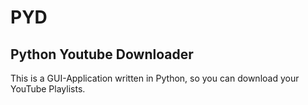 # PYD
## Python Youtube Downloader
This is a GUI-Application written in Python, so you can download your YouTube Playlists.